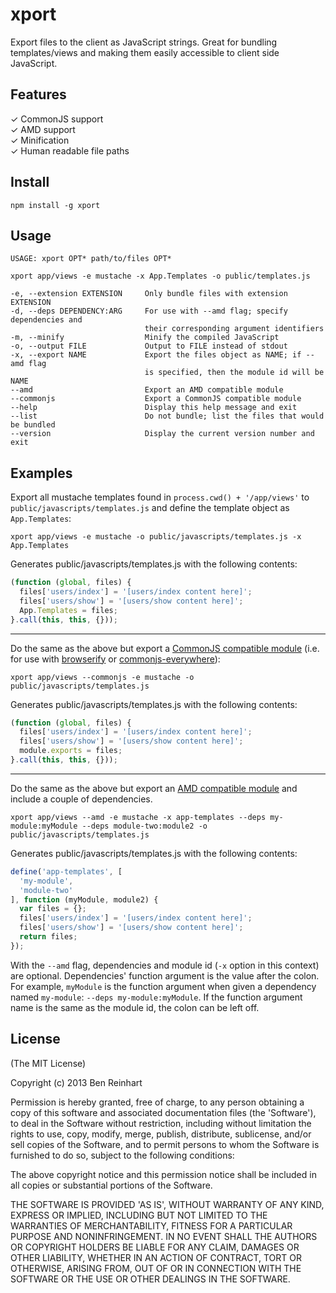 # xport

Export files to the client as JavaScript strings. Great for bundling templates/views and making them easily accessible to client side JavaScript.

## Features

&#x2713; CommonJS support <br />
&#x2713; AMD support <br />
&#x2713; Minification <br />
&#x2713; Human readable file paths

## Install

`npm install -g xport`

## Usage

```
USAGE: xport OPT* path/to/files OPT*

xport app/views -e mustache -x App.Templates -o public/templates.js

-e, --extension EXTENSION     Only bundle files with extension EXTENSION
-d, --deps DEPENDENCY:ARG     For use with --amd flag; specify dependencies and
                              their corresponding argument identifiers
-m, --minify                  Minify the compiled JavaScript
-o, --output FILE             Output to FILE instead of stdout
-x, --export NAME             Export the files object as NAME; if --amd flag
                              is specified, then the module id will be NAME
--amd                         Export an AMD compatible module
--commonjs                    Export a CommonJS compatible module
--help                        Display this help message and exit
--list                        Do not bundle; list the files that would be bundled
--version                     Display the current version number and exit
```

## Examples

Export all mustache templates found in `process.cwd() + '/app/views'` to `public/javascripts/templates.js` and define the template object as `App.Templates`:

```
xport app/views -e mustache -o public/javascripts/templates.js -x App.Templates
```

Generates public/javascripts/templates.js with the following contents:

```javascript
(function (global, files) {
  files['users/index'] = '[users/index content here]';
  files['users/show'] = '[users/show content here]';
  App.Templates = files;
}.call(this, this, {}));
```

<hr />

Do the same as the above but export a [CommonJS compatible module](http://wiki.commonjs.org/wiki/CommonJS) (i.e. for use with [browserify](https://github.com/substack/node-browserify) or [commonjs-everywhere](https://github.com/michaelficarra/commonjs-everywhere)):

```
xport app/views --commonjs -e mustache -o public/javascripts/templates.js
```

Generates public/javascripts/templates.js with the following contents:

```javascript
(function (global, files) {
  files['users/index'] = '[users/index content here]';
  files['users/show'] = '[users/show content here]';
  module.exports = files;
}.call(this, this, {}));
```

<hr />

Do the same as the above but export an [AMD compatible module](http://requirejs.org/docs/api.html#define) and include a couple of dependencies.

```
xport app/views --amd -e mustache -x app-templates --deps my-module:myModule --deps module-two:module2 -o public/javascripts/templates.js
```

Generates public/javascripts/templates.js with the following contents:

```javascript
define('app-templates', [
  'my-module',
  'module-two'
], function (myModule, module2) {
  var files = {};
  files['users/index'] = '[users/index content here]';
  files['users/show'] = '[users/show content here]';
  return files;
});
```

With the `--amd` flag, dependencies and module id (`-x` option in this context) are optional. Dependencies' function argument is the value after the colon. For example, `myModule` is the function argument when given a dependency named `my-module`: `--deps my-module:myModule`. If the function argument name is the same as the module id, the colon can be left off.


## License

(The MIT License)

Copyright (c) 2013 Ben Reinhart

Permission is hereby granted, free of charge, to any person obtaining
a copy of this software and associated documentation files (the
'Software'), to deal in the Software without restriction, including
without limitation the rights to use, copy, modify, merge, publish,
distribute, sublicense, and/or sell copies of the Software, and to
permit persons to whom the Software is furnished to do so, subject to
the following conditions:

The above copyright notice and this permission notice shall be
included in all copies or substantial portions of the Software.

THE SOFTWARE IS PROVIDED 'AS IS', WITHOUT WARRANTY OF ANY KIND,
EXPRESS OR IMPLIED, INCLUDING BUT NOT LIMITED TO THE WARRANTIES OF
MERCHANTABILITY, FITNESS FOR A PARTICULAR PURPOSE AND NONINFRINGEMENT.
IN NO EVENT SHALL THE AUTHORS OR COPYRIGHT HOLDERS BE LIABLE FOR ANY
CLAIM, DAMAGES OR OTHER LIABILITY, WHETHER IN AN ACTION OF CONTRACT,
TORT OR OTHERWISE, ARISING FROM, OUT OF OR IN CONNECTION WITH THE
SOFTWARE OR THE USE OR OTHER DEALINGS IN THE SOFTWARE.